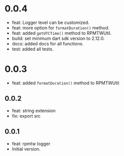 # 0.0.4
- feat: Logger level can be customized.
- feat: more option for `formatDuration()` method.
- feat: added `getUTCTime()` method to RPMTWUtil.
- build: set minimum dart sdk version to 2.12.0.
- docs: added docs for all functions.
- test: added all tests.
# 0.0.3
- feat: added `formatDuration()` method to RPMTWUtil
## 0.0.2
- feat: string extension
- fix: export src
## 0.0.1
- feat: rpmtw logger
- Initial version.
